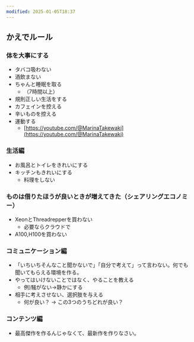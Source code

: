 ```yaml
---
modified: 2025-01-05T18:37
---
```

## かえでルール

  

### 体を大事にする

- タバコ吸わない
- 酒飲まない
- ちゃんと睡眠を取る
    - （7時間以上）
- 規則正しい生活をする
- カフェインを控える
- 辛いものを控える
- 運動する
    - [https://youtube.com/@MarinaTakewaki](https://youtube.com/@MarinaTakewaki)

  

### 生活編

- お風呂とトイレをきれいにする
- キッチンもきれいにする
    - 料理をしない

  

### ものは借りたほうが良いときが増えてきた（シェアリングエコノミー）

- XeonとThreadrepperを買わない
    - 必要ならクラウドで
- A100,H100を買わない

  

### コミュニケーション編

- 「いちいちそんなこと聞かないで」「自分で考えて」って言わない。何でも聞いてもらえる環境を作る。
- やってはいけないことではなく、やることを教える
    - 例)騒がない→静かにする
- 相手に考えさせない、選択肢を与える
    - 何が良い？ → この3つのうちどれが良い？

  

### コンテンツ編

- 最高傑作を作るんじゃなくて、最新作を作りなさい。